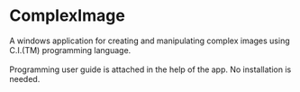 # ComplexImage
A windows application for creating and manipulating complex images using C.I.(TM) programming language.
<br><br>
Programming user guide is attached in the help of the app.
No installation is needed.
